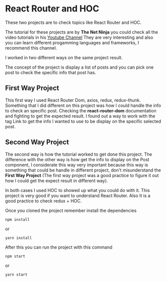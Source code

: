 # React Router and HOC

These two projects are to check topics like React Router and HOC.

The tutorial for these projects are by **The Net Ninja** you could check all the video tutorials in his [Youtube Channel](https://www.youtube.com/channel/UCW5YeuERMmlnqo4oq8vwUpg) They are very interesting and also you can learn different progamming languages and frameworks, I recommend this channel.

I worked in two different ways on the same project result.

The concept of the project is display a list of posts and you can pick one post to check the specific info that post has.

## First Way Project
This first way I used React Router Dom, axios, redux, redux-thunk. Something that I did different on this project was how I could handle the info to check an specific post. Checking the **react-router-dom** documentation and fighting to get the expected result. I found out a way to work with the tag Link to get the info I wanted to use to be display on the specific selected post.

## Second Way Project

The second way is how the tutorial worked to get done this project. The difference with the other way is how get the info to display on the Post component, I considerate this way very important because this way is something that could be handle in different project, don't misunderstand the **First Way Project** (The first way project was a good practice to figure it out how I could get the expect result in different way).

In both cases I used HOC to showed up what you could do with it. This project is very good if you want to understand React Router. Also It is a good practice to check redux + HOC.

Once you cloned the project remember install the dependencies

```
npm install
```
or
```
yarn install
```

After this you can run the project with this command

```
npm start
```
or

```
yarn start
```

